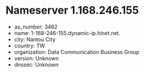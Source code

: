 # Nameserver 1.168.246.155

* as_number: 3462
* name: 1-168-246-155.dynamic-ip.hinet.net.
* city: Nantou City
* country: TW
* organization: Data Communication Business Group
* version: Unknown
* dnssec: Unknown
